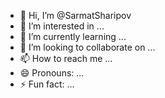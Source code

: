 - 👋 Hi, I’m @SarmatSharipov
- 👀 I’m interested in ...
- 🌱 I’m currently learning ...
- 💞️ I’m looking to collaborate on ...
- 📫 How to reach me ...
- 😄 Pronouns: ...
- ⚡ Fun fact: ...

<!---
SarmatSharipov/SarmatSharipov is a ✨ special ✨ repository because its `README.md` (this file) appears on your GitHub profile.
You can click the Preview link to take a look at your changes.
--->
